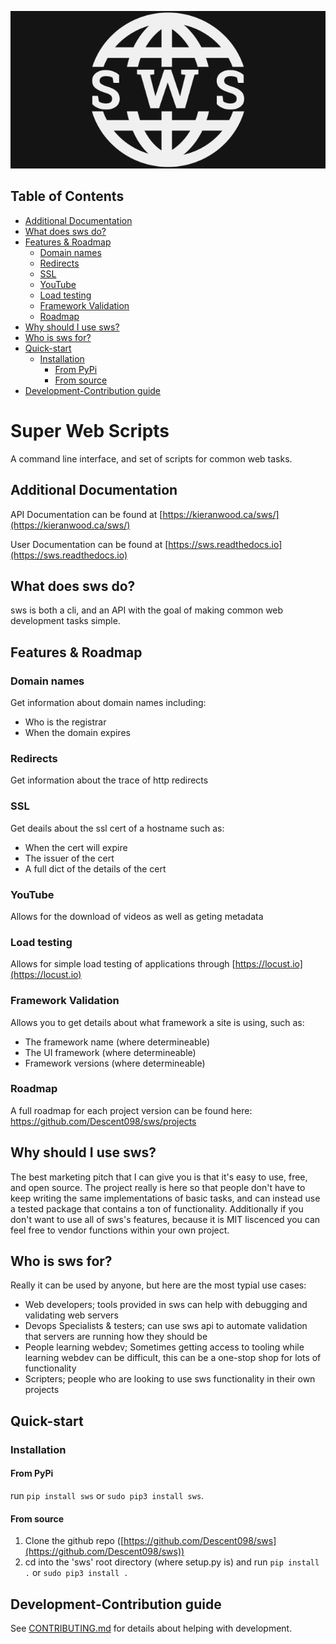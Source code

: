 ![sws-banner](https://raw.githubusercontent.com/Descent098/sws/master/docs/img/sws-banner.png)

## Table of Contents
- [Additional Documentation](#additional-documentation)
- [What does sws do?](#what-does-sws-do)
- [Features & Roadmap](#features--roadmap)
    - [Domain names](#domain-names)
    - [Redirects](#redirects)
    - [SSL](#ssl)
    - [YouTube](#youtube)
    - [Load testing](#load-testing)
    - [Framework Validation](#framework-validation)
    - [Roadmap](#roadmap)
- [Why should I use sws?](#why-should-i-use-sws)
- [Who is sws for?](#who-is-sws-for)
- [Quick-start](#quick-start)
    - [Installation](#installation)
        - [From PyPi](#from-pypi)
        - [From source](#from-source)
- [Development-Contribution guide](#development-contribution-guide)

# Super Web Scripts

A command line interface, and set of scripts for common web tasks.

## Additional Documentation

API Documentation can be found at [https://kieranwood.ca/sws/](https://kieranwood.ca/sws/)

User Documentation can be found at [https://sws.readthedocs.io](https://sws.readthedocs.io)

## What does sws do?

sws is both a cli, and an API with the goal of making common web development tasks simple.

## Features & Roadmap

### Domain names

Get information about domain names including:
- Who is the registrar
- When the domain expires

### Redirects

Get information about the trace of http redirects

### SSL

Get deails about the ssl cert of a hostname such as:
- When the cert will expire
- The issuer of the cert
- A full dict of the details of the cert

### YouTube

Allows for the download of videos as well as geting metadata

### Load testing

Allows for simple load testing of applications through [https://locust.io](https://locust.io)

### Framework Validation

Allows you to get details about what framework a site is using, such as:
- The framework name (where determineable)
- The UI framework (where determineable)
- Framework versions (where determineable)

### Roadmap

A full roadmap for each project version can be found here: https://github.com/Descent098/sws/projects

## Why should I use sws?

The best marketing pitch that I can give you is that it's easy to use, free, and open source. The project really is here so that people don't have to keep writing the same implementations of basic tasks, and can instead use a tested package that contains a ton of functionality. Additionally if you don't want to use all of sws's features, because it is MIT liscenced you can feel free to vendor functions within your own project.

## Who is sws for?

Really it can be used by anyone, but here are the most typial use cases:
- Web developers; tools provided in sws can help with debugging and validating web servers
- Devops Specialists & testers; can use sws api to automate validation that servers are running how they should be
- People learning webdev; Sometimes getting access to tooling while learning webdev can be difficult, this can be a one-stop shop for lots of functionality
- Scripters; people who are looking to use sws functionality in their own projects

## Quick-start

### Installation

#### From PyPi

run ```pip install sws``` or ```sudo pip3 install sws```.

#### From source

1. Clone the github repo ([https://github.com/Descent098/sws](https://github.com/Descent098/sws))
2. cd into the 'sws' root directory (where setup.py is) and run ```pip install .``` or ```sudo pip3 install . ```

## Development-Contribution guide

See [CONTRIBUTING.md](https://github.com/Descent098/sws/blob/master/CONTRIBUTING.md) for details about helping with development.
